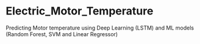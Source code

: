 # Electric_Motor_Temperature
Predicting Motor temperature using Deep Learning (LSTM) and ML models (Random Forest, SVM and Linear Regressor)
